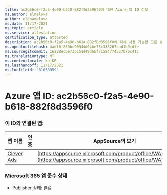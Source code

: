 ```yaml
---
title: ac2b56c0-f2a5-4e90-b618-882f8d3596f0에 대한 Azure 앱 ID 정보
ms.author: elmalova
author: elenamalova
ms.date: 11/17/2021
ms.topic: article
ms.service: attestation
certification_type: attested
description: ac2b56c0-f2a5-4e90-b618-882f8d3596f0에 대해 사용 가능한 모든 보안 및 규정 준수 정보입니다.
ms.openlocfilehash: 4adf6f859bc90946d04be75c338267cad1b9fdfe
ms.sourcegitcommit: 16228ecbe73bc51d49d6bf71584774537b76c41c
ms.translationtype: MT
ms.contentlocale: ko-KR
ms.lasthandoff: 11/17/2021
ms.locfileid: "61058959"
---
```

# <a name="azure-app-id-ac2b56c0-f2a5-4e90-b618-882f8d3596f0"></a>Azure 앱 ID: ac2b56c0-f2a5-4e90-b618-882f8d3596f0


### <a name="apps-associated-with-this-id"></a>이 ID와 연결된 앱:
| **앱 이름** | **인증** | **AppSource의 보기** |
|--------------|---------------|-----------------------|
| [Clever Ads](https://docs.microsoft.com/microsoft-365-app-certification/forward/WA200001182) |  | [https://appsource.microsoft.com/product/office/WA200001182](https://appsource.microsoft.com/product/office/WA200001182) |

### <a name="microsoft-365-app-compliance-status"></a>Microsoft 365 앱 준수 상태
- Publisher 상태: 완료
